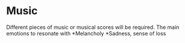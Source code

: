 # Music
Different pieces of music or musical scores will be required.
The main emotions to resonate with
*Melancholy
*Sadness, sense of loss
